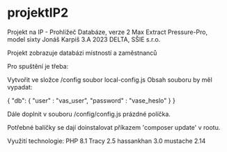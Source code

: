 # projektIP2
Projekt na IP - Prohlížeč Databáze, verze 2 Max Extract Pressure-Pro, model sixty
Jonáš Karpiš
3.A 2023
DELTA, SŠIE s.r.o.

Projekt zobrazuje databázi místností a zaměstnanců

Pro spuštění je třeba:

Vytvořit ve složce /config soubor local-config.js
Obsah souboru by měl vypadat:

{
    "db": {
    "user" : "vas_user",
    "password" : "vase_heslo"
    }
}

Dále doplnit v souboru /config/config.js prázdné políčka.

Potřebné balíčky se dají doinstalovat příkazem 'composer update' v rootu.

Využití technologie:
PHP 8.1
Tracy 2.5
hassankhan 3.0
mustache 2.14
